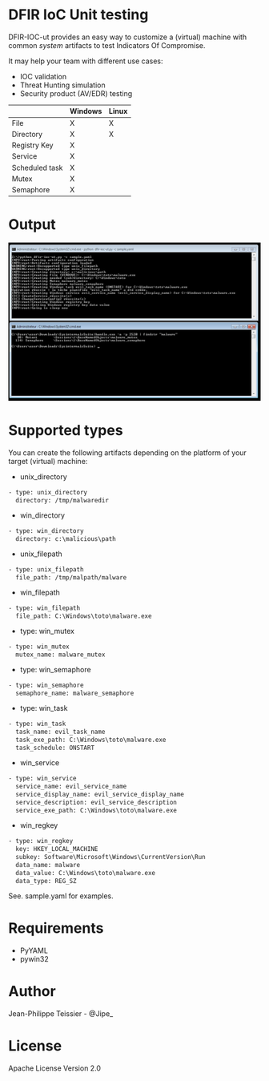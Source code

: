 # DFIR IoC Unit testing

DFIR-IOC-ut provides an easy way to customize a (virtual) machine with common *system* artifacts to test Indicators Of Compromise.

It may help your team with different use cases:
 * IOC validation
 * Threat Hunting simulation
 * Security product (AV/EDR) testing

|   | Windows | Linux  |
|---|---------|--------|
| File  | X | X  |
| Directory | X | X |
| Registry Key  | X |   |
| Service  | X |   |
| Scheduled task  | X |   |
| Mutex  | X |   |
| Semaphore  | X |   |

# Output

![Screenshot](https://github.com/jipegit/dfir-ioc-ut/blob/master/resources/dfir_ioc_ut_run.png)

# Supported types

You can create the following artifacts depending on the platform of your target (virtual) machine:

* unix_directory
``` 
- type: unix_directory
  directory: /tmp/malwaredir
```
* win_directory
```
- type: win_directory
  directory: c:\malicious\path
```
* unix_filepath
```
- type: unix_filepath
  file_path: /tmp/malpath/malware
```
* win_filepath
```
- type: win_filepath
  file_path: C:\Windows\toto\malware.exe
```
* type: win_mutex
```
- type: win_mutex
  mutex_name: malware_mutex
```
* type: win_semaphore
```
- type: win_semaphore
  semaphore_name: malware_semaphore
```
* type: win_task
```
- type: win_task
  task_name: evil_task_name
  task_exe_path: C:\Windows\toto\malware.exe
  task_schedule: ONSTART
```
* win_service
```
- type: win_service
  service_name: evil_service_name
  service_display_name: evil_service_display_name
  service_description: evil_service_description
  service_exe_path: C:\Windows\toto\malware.exe
```
* win_regkey
```
- type: win_regkey
  key: HKEY_LOCAL_MACHINE
  subkey: Software\Microsoft\Windows\CurrentVersion\Run
  data_name: malware
  data_value: C:\Windows\toto\malware.exe
  data_type: REG_SZ
```

See. sample.yaml for examples.

# Requirements
* PyYAML
* pywin32

# Author

Jean-Philippe Teissier - @Jipe_

# License
Apache License Version 2.0